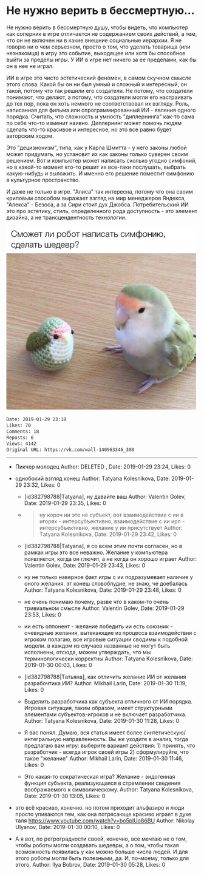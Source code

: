 # Не нужно верить в бессмертную...

Не нужно верить в бессмертную душу, чтобы видеть, что компьютер как соперник в игре отличается не содержанием своих действий, а тем, что он не включен ни в какие внешние социальные иерархии. Я не говорю ни о чем серьезном, просто о том, что уделать товарища (или незнакомца) в игру это событие, выходящее или хотя бы способное выйти за пределы игры. У ИИ в игре нет ничего за ее пределами, как бы он в нее не играл. 
 
ИИ в игре это чисто эстетический феномен, в самом скучном смысле этого слова. Какой бы он ни был умный и сложный и интересный, он такой, потому что так решили его создатели. Не потому, что создатели понимают, что делают, а потому, что создатели могли его настраивать до тех пор, пока он хоть немного не соответствовал их взгляду. Роль, написанная для фильма или спрограммированный ИИ - явления одного порядка. Считать, что сложность и умность "диплернинга" как-то сама по себе что-то изменит наивно. Диплернинг может помочь людям сделать что-то красивое и интересное, но это все равно будет авторским ходом. 

Это "децизионизм", типа, как у Карла Шмитта - у него законы любой может придумать, но установит их как законы только суверен своим решением. Вот и компьютер может написать сколько угодно симфоний, но в какой-то момент кто-то решит их все-таки послушать, выбрать какую-нибудь и выложить. И именно его решение поместит симфонию в культурное пространство.
 
И даже не только в игре. "Алиса" так интересна, потому что она своим криповым способом выражает взгляд на мир менеджеров Яндекса, "Алекса" - Безоса, а за Сири стоит дух Джобса. Потребительский ИИ это про эстетику, стиль, определенного рода доступность - это элемент дизайна, а не трансцендентность технологии.

![](attachments/456239101.jpg)

    Date: 2019-01-29 23:18
    Likes: 70
    Comments: 18
    Reposts: 6
    Views: 4142
    Original URL: https://vk.com/wall-140963346_308



--------------------

  * Пикчер молодец
    Author: DELETED , Date: 2019-01-29 23:24, Likes: 0


  * однобокий взгляд конеш
    Author: Τatyana Κolesnikova, Date: 2019-01-29 23:32, Likes: 0

      * [id382798788|Τatyana], ну давайте ваш
        Author: Valentin Golev, Date: 2019-01-29 23:35, Likes: 0

      * >ну короч ии это не субъект, вот
        взаимодействие с ии в игорях - интерсубъективно, взаимодействие с ии ирл - интерсубъективно, желание у ии присутствует
        Author: Τatyana Κolesnikova, Date: 2019-01-29 23:42, Likes: 0

      * [id382798788|Τatyana], я со всем этим почти согласен, но в рамках игры это все неважно. Желание у компьютера появляется, когда он глючит, а не когда он хорошо играет
        Author: Valentin Golev, Date: 2019-01-29 23:43, Likes: 0

      * ну не только наверное
        факт игры с ии подразумевает наличие у оного желания. эт конеш словоблудие, не знаю, че доебалась
        Author: Τatyana Κolesnikova, Date: 2019-01-29 23:48, Likes: 0

      * не очень понимаю почему, разве что в каком-то очень тривиальном смысле
        Author: Valentin Golev, Date: 2019-01-29 23:53, Likes: 0

      * ии есть оппонент - желание победить
        ии есть союзник - очевидные желания, вытекающие из процесса взаимодействия с игроком
        полагаю, все игровые ситуации сводимы к подобной модели. в каждом из случаев названные не могут быть исполнены, отсюда, можем утверждать, что мы терминологически корректны
        Author: Τatyana Κolesnikova, Date: 2019-01-30 00:03, Likes: 0

      * [id382798788|Τатьяна], как отличить желание ИИ от желания разрабочтика ИИ?
        Author: Mikhail Larin, Date: 2019-01-30 11:19, Likes: 0

      * Выделить разработчика как субъекта отличного от ИИ порядка. Игровая ситуация, таким образом, имеет структурными элементами субъектов-игроков и не включает разработчика.
        Author: Τatyana Κolesnikova, Date: 2019-01-30 11:28, Likes: 0

      * Я вас понял. Думаю, вся статья имеет более синтетическую/интегральную направленность. Вы же уходите в анализ, тогда предлагаю вам игру: выберите вариант действия: 1) принять, что разработчик - всегда игрок своей игры 2) сформулируйте, что такое "желание"
        Author: Mikhail Larin, Date: 2019-01-30 11:46, Likes: 0

      * Это какая-то сократическая игра? Желание - эндогенная функция субъекта, реализующаяся в стремлении сведения воображаемого к символическому.
        Author: Τatyana Κolesnikova, Date: 2019-01-30 13:05, Likes: 0


  * это всё красиво, конечно.
    но потом приходит альфазиро и люди просто упиваются тем, как она потрясающе красиво играет в духе таля
    https://www.youtube.com/watch?v=bo5plUo86BU
    Author: Nikolay Ulyanov, Date: 2019-01-30 00:10, Likes: 0


  * А я вот, по ретроградности своей, конечно, все мечтаю не о том, чтобы роботы могли создавать шедевры, а о том, чтобы такая возможность появилась у как можно больше числа людей. И для этого роботы могли быть полезными, да. И, по-моему, только для этого.
    Author: Ilya Bobrov, Date: 2019-01-30 05:28, Likes: 0

